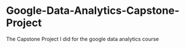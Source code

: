 # Google-Data-Analytics-Capstone-Project
The Capstone Project I did for the google data analytics course
